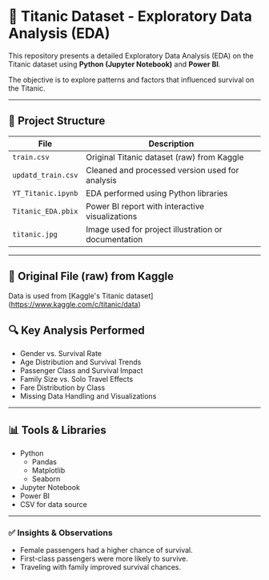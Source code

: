 # 🚢 Titanic Dataset - Exploratory Data Analysis (EDA)

This repository presents a detailed Exploratory Data Analysis (EDA) on the Titanic dataset using **Python (Jupyter Notebook)** and **Power BI**.

The objective is to explore patterns and factors that influenced survival on the Titanic.

---

## 📂 Project Structure

| File                  | Description |
|-----------------------|-------------|
| `train.csv`           | Original Titanic dataset (raw) from Kaggle |
| `updatd_train.csv`    | Cleaned and processed version used for analysis |
| `YT_Titanic.ipynb`    | EDA performed using Python libraries |
| `Titanic_EDA.pbix`    | Power BI report with interactive visualizations |
| `titanic.jpg`         | Image used for project illustration or documentation |

---


## 📄 Original File (raw) from Kaggle

Data is used from [Kaggle's Titanic dataset] (https://www.kaggle.com/c/titanic/data)

## 🔍 Key Analysis Performed

- Gender vs. Survival Rate
- Age Distribution and Survival Trends
- Passenger Class and Survival Impact
- Family Size vs. Solo Travel Effects
- Fare Distribution by Class
- Missing Data Handling and Visualizations

---

## 📊 Tools & Libraries

- Python
  - Pandas
  - Matplotlib
  - Seaborn
- Jupyter Notebook
- Power BI
- CSV for data source

---

### ✅ Insights & Observations
- Female passengers had a higher chance of survival.
- First-class passengers were more likely to survive.
- Traveling with family improved survival chances.
